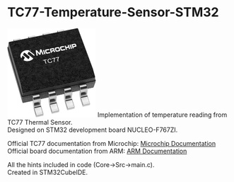 # TC77-Temperature-Sensor-STM32
<img src="img/TC77-C2X-Regular.jpg" width="200" height="201">
Implementation of temperature reading from TC77 Thermal Sensor. <br />
Designed on STM32 development board NUCLEO-F767ZI.

Official TC77 documentation from Microchip: 
[Microchip Documentation](https://www.microchip.com/en-us/product/TC77) <br />
Official board documentation from ARM: 
[ARM Documentation](https://os.mbed.com/platforms/ST-Nucleo-F767ZI/)

All the hints included in code (Core->Src->main.c). <br />
Created in STM32CubeIDE.
